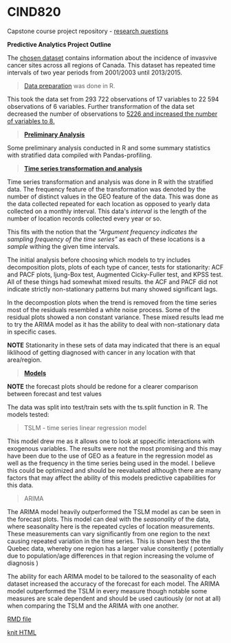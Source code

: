 # CIND820
Capstone course project repository - [research questions](https://github.com/OROY97/CIND820-OR/tree/ResearchQs)

**Predictive Analytics Project Outline**

The [chosen dataset](https://github.com/OROY97/CIND820-OR/blob/DataSets/README.md) contains information about the incidence of invasvive cancer sites across all regions of Canada. This dataset has repeated time intervals of two year periods from 2001/2003 until 2013/2015.

>[Data preparation](https://github.com/OROY97/CIND820-OR/blob/Data-Prep-and-Clean/README.md) was done in R. 

This took the data set from 293 722 observations of 17 variables to 22 594 observations of 6 variables. Further transformation of the data set decreased the number of observations to [5226 and increased the number of variables to 8.](https://github.com/OROY97/CIND820-OR/blob/main/cancer_2.2.csv)

>**[Preliminary Analysis](https://github.com/OROY97/CIND820-OR/blob/Preliminary/README.md)**

Some preliminary analysis conducted in R and some summary statistics with stratified data compiled with Pandas-profiling. 

>**[Time series transformation and analysis](https://github.com/OROY97/CIND820-OR/blob/Time-Series-Analysis/README.md)**

  Time series transformation and analysis was done in R with the stratified data. The frequency feature of the transformation was denoted by the number of distinct values in the GEO feature of the data. This was done as the data collected repeated for each location as opposed to yearly data collected on a monthly interval. This data's _interval_ is the length of the number of location records collected every year or so. 
  
  This fits with the notion that the _"Argument frequency indicates the sampling frequency of the time series"_ as each of these locations is a _sample_ withing the given time intervals.

  The initial analysis before choosing which models to try includes decomposition plots, plots of each type of cancer, tests for stationarity: ACF and PACF plots, ljung-Box test, Augmented Cicky-Fuller test, and KPSS test. All of these things had somewhat mixed results. the ACF and PACF did not indicate strictly non-stationary patterns but many showed significant lags. 

  In the decompostion plots when the trend is removed from the time series most of the residuals resembled a white noise process. Some of the residual plots showed a non constant variance. These mixed results lead me to try the ARIMA model as it has the ability to deal with non-stationary data in specific cases.

**NOTE** Stationarity in these sets of data may indicated that there is an equal liklihood of getting diagnosed with cancer in any location with that area/region.

>**[Models](https://github.com/OROY97/CIND820-OR/blob/Models/README.md)**

**NOTE** the forecast plots should be redone for a clearer comparison between forecast and test values

The data was split into test/train sets with the ts.split function in R. The models tested: 
>TSLM - time series linear regression model
  
  This model drew me as it allows one to look at sppecific interactions with exogenous variables. The results were not the most promising and this may have been due to the use of GEO as a feature in the regression model as well as the frequency in the time series being used in the model. I believe this could be optimized and should be reevaluated although there are many factors that may affect the ability of this models predictive capabilities for this data.

>ARIMA

  The ARIMA model heavily outperformed the TSLM model as can be seen in the forecast plots. This model can deal with the _seasonality_ of the data, where seasonality here is the repeated cycles of location measurements. These measurements can vary significantly from one region to the next causing repeated variation in the time series. This is shown best the the Quebec data, whereby one region has a larger value consitently ( potentially due to population/age differences in that region increasing the volume of diagnosis )
  
  The ability for each ARIMA model to be tailored to the seasonality of each dataset increased the accuracy of the forecast for each model. The ARIMA model outperformed the TSLM in every measure though notable some measures are scale dependent and should be used cautiously (or not at all) when comparing the TSLM and the ARIMA with one another. 



[RMD file](https://github.com/OROY97/CIND820-OR/blob/R-code/PROJECT820.rmd)

[knit HTML](https://github.com/OROY97/CIND820-OR/blob/R-code/PROJECT820.html)






